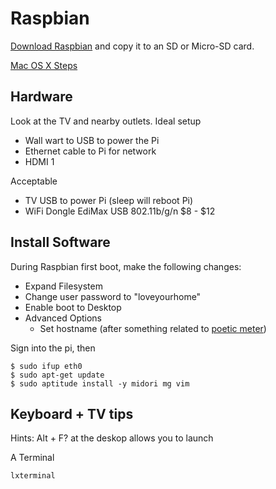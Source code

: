 # Raspbian

[Download Raspbian](http://www.raspberrypi.org/downloads/) and copy it to an SD or Micro-SD card.

[Mac OS X Steps](http://www.raspberrypi.org/documentation/installation/installing-images/mac.md)

## Hardware

Look at the TV and nearby outlets. Ideal setup

* Wall wart to USB to power the Pi
* Ethernet cable to Pi for network
* HDMI 1

Acceptable
* TV USB to power Pi (sleep will reboot Pi)
* WiFi Dongle EdiMax USB 802.11b/g/n $8 - $12

## Install Software

During Raspbian first boot, make the following changes:

* Expand Filesystem
* Change user password to "loveyourhome"
* Enable boot to Desktop
* Advanced Options
  * Set hostname (after something related to [poetic meter](http://en.wikipedia.org/wiki/Metre_%28poetry%29))

Sign into the pi, then

    $ sudo ifup eth0
    $ sudo apt-get update 
    $ sudo aptitude install -y midori mg vim




## Keyboard + TV tips

Hints: Alt + F? at the deskop allows you to launch


A Terminal

    lxterminal